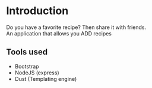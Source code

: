 # Introduction

Do you have a favorite recipe? Then share it with friends. <br/>An application that allows you ADD recipes

## Tools used
- Bootstrap
- NodeJS (express)
- Dust (Templating engine)
